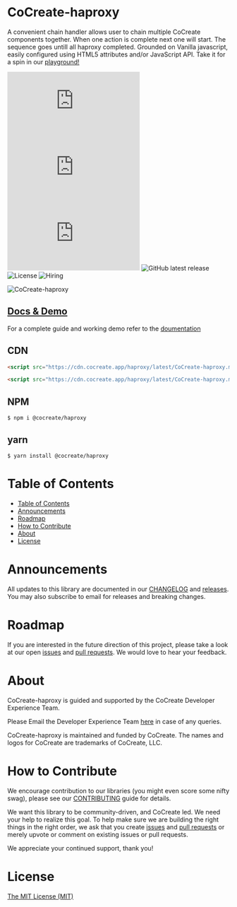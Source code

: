 # CoCreate-haproxy

A convenient chain handler allows user to chain multiple CoCreate components together. When one action is complete next one will start. The sequence goes untill all haproxy completed. Grounded on Vanilla javascript, easily configured using HTML5 attributes and/or JavaScript API. Take it for a spin in our [playground!](https://cocreate.app/docs/haproxy)

![minified](https://img.badgesize.io/https://cdn.cocreate.app/haproxy/latest/CoCreate-haproxy.min.js?style=flat-square&label=minified&color=orange)
![gzip](https://img.badgesize.io/https://cdn.cocreate.app/haproxy/latest/CoCreate-haproxy.min.js?compression=gzip&style=flat-square&label=gzip&color=yellow)
![brotli](https://img.badgesize.io/https://cdn.cocreate.app/haproxy/latest/CoCreate-haproxy.min.js?compression=brotli&style=flat-square&label=brotli)
![GitHub latest release](https://img.shields.io/github/v/release/CoCreate-app/CoCreate-action?style=flat-square)
![License](https://img.shields.io/github/license/CoCreate-app/CoCreate-action?style=flat-square)
![Hiring](https://img.shields.io/static/v1?style=flat-square&label=&message=Hiring&color=blueviolet)

![CoCreate-haproxy](https://cdn.cocreate.app/docs/CoCreate-haproxy.gif)

## [Docs & Demo](https://cocreate.app/docs/haproxy)

For a complete guide and working demo refer to the [doumentation](https://cocreate.app/docs/haproxy)

## CDN

```html
<script src="https://cdn.cocreate.app/haproxy/latest/CoCreate-haproxy.min.js"></script>
```

```html
<script src="https://cdn.cocreate.app/haproxy/latest/CoCreate-haproxy.min.css"></script>
```

## NPM

```shell
$ npm i @cocreate/haproxy
```

## yarn

```shell
$ yarn install @cocreate/haproxy
```

# Table of Contents

-   [Table of Contents](#table-of-contents)
-   [Announcements](#announcements)
-   [Roadmap](#roadmap)
-   [How to Contribute](#how-to-contribute)
-   [About](#about)
-   [License](#license)

<a name="announcements"></a>

# Announcements

All updates to this library are documented in our [CHANGELOG](https://github.com/CoCreate-app/CoCreate-haproxy/blob/master/CHANGELOG.md) and [releases](https://github.com/CoCreate-app/CoCreate-haproxy/releases). You may also subscribe to email for releases and breaking changes.

<a name="roadmap"></a>

# Roadmap

If you are interested in the future direction of this project, please take a look at our open [issues](https://github.com/CoCreate-app/CoCreate-haproxy/issues) and [pull requests](https://github.com/CoCreate-app/CoCreate-haproxy/pulls). We would love to hear your feedback.

<a name="about"></a>

# About

CoCreate-haproxy is guided and supported by the CoCreate Developer Experience Team.

Please Email the Developer Experience Team [here](mailto:develop@cocreate.app) in case of any queries.

CoCreate-haproxy is maintained and funded by CoCreate. The names and logos for CoCreate are trademarks of CoCreate, LLC.

<a name="contribute"></a>

# How to Contribute

We encourage contribution to our libraries (you might even score some nifty swag), please see our [CONTRIBUTING](https://github.com/CoCreate-app/CoCreate-haproxy/blob/master/CONTRIBUTING.md) guide for details.

We want this library to be community-driven, and CoCreate led. We need your help to realize this goal. To help make sure we are building the right things in the right order, we ask that you create [issues](https://github.com/CoCreate-app/CoCreate-haproxy/issues) and [pull requests](https://github.com/CoCreate-app/CoCreate-haproxy/pulls) or merely upvote or comment on existing issues or pull requests.

We appreciate your continued support, thank you!

<a name="license"></a>

# License

[The MIT License (MIT)](https://github.com/CoCreate-app/CoCreate-haproxy/blob/master/LICENSE)
